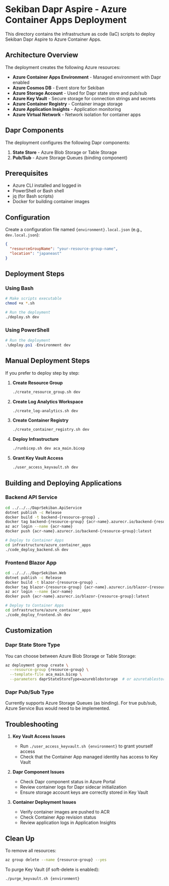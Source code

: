 # Sekiban Dapr Aspire - Azure Container Apps Deployment

This directory contains the infrastructure as code (IaC) scripts to deploy Sekiban Dapr Aspire to Azure Container Apps.

## Architecture Overview

The deployment creates the following Azure resources:

- **Azure Container Apps Environment** - Managed environment with Dapr enabled
- **Azure Cosmos DB** - Event store for Sekiban
- **Azure Storage Account** - Used for Dapr state store and pub/sub
- **Azure Key Vault** - Secure storage for connection strings and secrets
- **Azure Container Registry** - Container image storage
- **Azure Application Insights** - Application monitoring
- **Azure Virtual Network** - Network isolation for container apps

## Dapr Components

The deployment configures the following Dapr components:

1. **State Store** - Azure Blob Storage or Table Storage
2. **Pub/Sub** - Azure Storage Queues (binding component)

## Prerequisites

- Azure CLI installed and logged in
- PowerShell or Bash shell
- jq (for Bash scripts)
- Docker for building container images

## Configuration

Create a configuration file named `{environment}.local.json` (e.g., `dev.local.json`):

```json
{
  "resourceGroupName": "your-resource-group-name",
  "location": "japaneast"
}
```

## Deployment Steps

### Using Bash

```bash
# Make scripts executable
chmod +x *.sh

# Run the deployment
./deploy.sh dev
```

### Using PowerShell

```powershell
# Run the deployment
.\deploy.ps1 -Environment dev
```

## Manual Deployment Steps

If you prefer to deploy step by step:

1. **Create Resource Group**
   ```bash
   ./create_resource_group.sh dev
   ```

2. **Create Log Analytics Workspace**
   ```bash
   ./create_log-analytics.sh dev
   ```

3. **Create Container Registry**
   ```bash
   ./create_container_registry.sh dev
   ```

4. **Deploy Infrastructure**
   ```bash
   ./runbicep.sh dev aca_main.bicep
   ```

5. **Grant Key Vault Access**
   ```bash
   ./user_access_keyvault.sh dev
   ```

## Building and Deploying Applications

### Backend API Service

```bash
cd ../../../DaprSekiban.ApiService
dotnet publish -c Release
docker build -t backend-{resource-group} .
docker tag backend-{resource-group} {acr-name}.azurecr.io/backend-{resource-group}:latest
az acr login --name {acr-name}
docker push {acr-name}.azurecr.io/backend-{resource-group}:latest

# Deploy to Container Apps
cd infrastructure/azure_container_apps
./code_deploy_backend.sh dev
```

### Frontend Blazor App

```bash
cd ../../../DaprSekiban.Web
dotnet publish -c Release
docker build -t blazor-{resource-group} .
docker tag blazor-{resource-group} {acr-name}.azurecr.io/blazor-{resource-group}:latest
az acr login --name {acr-name}
docker push {acr-name}.azurecr.io/blazor-{resource-group}:latest

# Deploy to Container Apps
cd infrastructure/azure_container_apps
./code_deploy_frontend.sh dev
```

## Customization

### Dapr State Store Type

You can choose between Azure Blob Storage or Table Storage:

```bash
az deployment group create \
  --resource-group {resource-group} \
  --template-file aca_main.bicep \
  --parameters daprStateStoreType=azureblobstorage  # or azuretablestorage
```

### Dapr Pub/Sub Type

Currently supports Azure Storage Queues (as binding). For true pub/sub, Azure Service Bus would need to be implemented.

## Troubleshooting

1. **Key Vault Access Issues**
   - Run `./user_access_keyvault.sh {environment}` to grant yourself access
   - Check that the Container App managed identity has access to Key Vault

2. **Dapr Component Issues**
   - Check Dapr component status in Azure Portal
   - Review container logs for Dapr sidecar initialization
   - Ensure storage account keys are correctly stored in Key Vault

3. **Container Deployment Issues**
   - Verify container images are pushed to ACR
   - Check Container App revision status
   - Review application logs in Application Insights

## Clean Up

To remove all resources:

```bash
az group delete --name {resource-group} --yes
```

To purge Key Vault (if soft-delete is enabled):

```bash
./purge_keyvault.sh {environment}
```